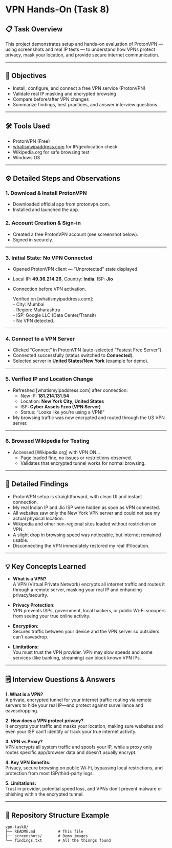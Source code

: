 # VPN Hands-On (Task 8)

## 📋 Task Overview

This project demonstrates setup and hands-on evaluation of ProtonVPN — using screenshots and real IP tests — to understand how VPNs protect privacy, mask your location, and provide secure internet communication.

---

## 🎯 Objectives

- Install, configure, and connect a free VPN service (ProtonVPN)
- Validate real IP masking and encrypted browsing
- Compare before/after VPN changes
- Summarize findings, best practices, and answer interview questions

---

## 🛠️ Tools Used

- ProtonVPN (Free)
- [whatismyipaddress.com](https://whatismyipaddress.com) for IP/geolocation check
- Wikipedia.org for safe browsing test
- Windows OS

---

## ⚙️ Detailed Steps and Observations

### 1. Download & Install ProtonVPN
- Downloaded official app from protonvpn.com.
- Installed and launched the app.

### 2. Account Creation & Sign-in
- Created a free ProtonVPN account (see screenshot below).
- Signed in securely.


---

### 3. Initial State: No VPN Connected
- Opened ProtonVPN client — “Unprotected” state displayed.
- Local IP: **49.36.214.26**, Country: **India**, ISP: **Jio**
- Connection before VPN activation.

     Verified on [whatismyipaddress.com]:  
      - City: Mumbai  
      - Region: Maharashtra  
      - ISP: Google LLC (Data Center/Transit)  
      - No VPN detected.

---

### 4. Connect to a VPN Server
- Clicked “Connect” in ProtonVPN (auto-selected “Fastest Free Server”).
- Connected successfully (status switched to **Connected**).
- Selected server in **United States/New York** (example for demo).

---

### 5. Verified IP and Location Change
- Refreshed [whatismyipaddress.com] after connection:
  - New IP: **181.214.131.54**
  - Location: **New York City, United States**
  - ISP: **Cyber Assets Fzco (VPN Server)**
  - Status: “Looks like you’re using a VPN!”
- My browsing traffic was now encrypted and routed through the US VPN server.

---

### 6. Browsed Wikipedia for Testing
- Accessed [Wikipedia.org] with VPN ON…  
  - Page loaded fine, no issues or restrictions observed.
  - Validates that encrypted tunnel works for normal browsing.

---

## 📝 Detailed Findings

- ProtonVPN setup is straightforward, with clean UI and instant connection.
- My real Indian IP and Jio ISP were hidden as soon as VPN connected.
- All websites saw only the New York VPN server and could not see my actual physical location.
- Wikipedia and other non-regional sites loaded without restriction on VPN.
- A slight drop in browsing speed was noticeable, but internet remained usable.
- Disconnecting the VPN immediately restored my real IP/location.

---

## 💡 Key Concepts Learned

- **What is a VPN?**  
  A VPN (Virtual Private Network) encrypts all internet traffic and routes it through a remote server, masking your real IP and enhancing privacy/security.

- **Privacy Protection:**  
  VPN prevents ISPs, government, local hackers, or public Wi-Fi snoopers from seeing your true online activity.

- **Encryption:**  
  Secures traffic between your device and the VPN server so outsiders can’t eavesdrop.

- **Limitations:**  
  You must trust the VPN provider. VPN may slow speeds and some services (like banking, streaming) can block known VPN IPs.

---

## 🗒️ Interview Questions & Answers

**1. What is a VPN?**  
A private, encrypted tunnel for your internet traffic routing via remote servers to hide your real IP—and protect against surveillance and eavesdropping.

**2. How does a VPN protect privacy?**  
It encrypts your traffic and masks your location, making sure websites and even your ISP can’t identify or track your true internet activity.

**3. VPN vs Proxy?**  
VPN encrypts all system traffic and spoofs your IP, while a proxy only routes specific app/browser data and doesn’t usually encrypt.

**4. Key VPN Benefits:**  
Privacy, secure browsing on public Wi-Fi, bypassing local restrictions, and protection from most ISP/third-party logs.

**5. Limitations:**  
Trust in provider, potential speed loss, and VPNs don’t prevent malware or phishing within the encrypted tunnel.

---

## 📂 Repository Structure Example

```
vpn-task8/
├── README.md          # This file 
├── screenshots/       # Demo images
└── findings.txt       # All the thinngs found 
```
